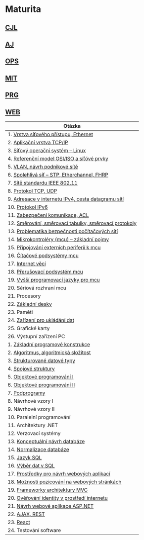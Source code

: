 # Maturita

## [CJL](./CJ.md)

## [AJ](./AJ.md)

## [OPS](./OPS.md)

## [MIT](./MIT.md)

## [PRG](./PRG.md)

## [WEB](./WEB.md)

| Otázka                                                                  |
| ----------------------------------------------------------------------- |
| 1. [Vrstva síťového přístupu, Ethernet](./OPS/L1.md)                    |
| 2. [Aplikační vrstva TCP/IP](./OPS/L7.md)                               |
| 3. [Síťový operační systém – Linux](./OPS/Linux.md)                     |
| 4. [Referenční model OSI/ISO a síťóvé prvky](./OPS/OSIISO.md)           |
| 5. [VLAN, návrh podnikové sítě](./OPS/VLAN.md)                          |
| 6. [Spolehlivá síť – STP, Etherchannel, FHRP](./OPS/STP.md)             |
| 7. [Sítě standardu IEEE 802.11](./OPS/WLAN.md)                          |
| 8. [Protokol TCP, UDP](./OPS/TCP.md)                                    |
| 9. [Adresace v internetu IPv4, cesta datagramu sítí](./OPS/v4.md)       |
| 10. [Protokol IPv6](./OPS/v6.md)                                        |
| 11. [Zabezpečení komunikace, ACL](./OPS/ACL.md)                         |
| 12. [Směrování, směrovací tabulky, směrovací protokoly](./OPS/route.md) |
| 13. [Problematika bezpečnosti počítačových sítí ](./OPS/hacker.md)      |
| 14. [Mikrokontroléry (mcu) – základní pojmy](./MIT/MCU.md)              |
| 15. [Připojování externích periferií k mcu](./MIT/Periferie.md)         |
| 16. [Čítačové podsystémy mcu](./MIT/Citace.md)                          |
| 17. [Internet věcí](./MIT/iot.md)                                       |
| 18. [Přerušovací podsystém mcu](./MIT/Preruseni.md)                     |
| 19. [Vyšší programovací jazyky pro mcu](./MIT/vyssi.md)                 |
| 20. Sériová rozhraní mcu                                                |
| 21. Procesory                                                           |
| 22. [Základní desky](./MIT/MB.md)                                       |
| 23. Paměti                                                              |
| 24. [Zařízení pro ukládání dat](./MIT/HDDSSD.md)                        |
| 25. Grafické karty                                                      |
| 26. Výstupní zařízení PC                                                |
| 1. [Základní programové konstrukce](./PRG/Promene.md)                   |
| 2. [Algoritmus, algoritmická složitost](./PRG/Algoritmus.md)            |
| 3. [Strukturované datové typy](./PRG/strukturoveDT.md)                  |
| 4. [Spojové struktury](./PRG/Spojove.md)                                |
| 5. [Objektové programování I](./PRG/OOP1.md)                            |
| 6. [Objektové programování II](./PRG/OOP2.md)                           |
| 7. [Podprogramy](./PRG/Podprogramy.md)                                  |
| 8. Návrhové vzory I                                                     |
| 9. Návrhové vzory II                                                    |
| 10. Paralelní programování                                              |
| 11. Architektury .NET                                                   |
| 12. Verzovací systémy                                                   |
| 13. [Konceptuální návrh databáze](./WEB/navrhDB.md)                     |
| 14. [Normalizace databáze](./WEB/normalizaceDB.md)                      |
| 15. [Jazyk SQL](./WEB/SQL.md)                                           |
| 16. [Výběr dat v SQL](./WEB/SQLselect.md)                               |
| 17. [Prostředky pro návrh webových aplikací](./WEB/HTML.md)             |
| 18. [Možnosti pozicování na webových stránkách](./WEB/pozice.md)        |
| 19. [Frameworky architektury MVC](./WEB/mvc.md)                         |
| 20. [Ověřování identity v prostředí internetu](./WEB/identita.md)       |
| 21. [Návrh webové aplikace ASP.NET](./WEB/asp.md)                       |
| 22. [AJAX, REST](./WEB/AJAX.md)                                         |
| 23. [React](./WEB/react.md)                                             |
| 24. Testování software                                                  |
